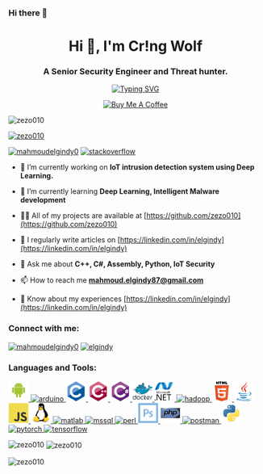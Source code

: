 ### Hi there 👋

<!--
**zezo010/zezo010** is a ✨ _special_ ✨ repository because its `README.md` (this file) appears on your GitHub profile.

Here are some ideas to get you started:

- 🔭 I’m currently working on ...
- 🌱 I’m currently learning ...
- 👯 I’m looking to collaborate on ...
- 🤔 I’m looking for help with ...
- 💬 Ask me about ...
- 📫 How to reach me: ...
- 😄 Pronouns: ...
- ⚡ Fun fact: ...
-->

<h1 align="center">Hi 👋, I'm Cr!ng Wolf</h1>
<h3 align="center">A Senior Security Engineer and Threat hunter.</h3>
<p align="center"><a href="https://git.io/typing-svg" rel="nofollow"><img src="https://user-images.githubusercontent.com/961182/167298193-b79038ed-2f39-4060-a5c8-8588f8f58ba0.svg" alt="Typing SVG" data-canonical-src="https://readme-typing-svg.herokuapp.com?font=Architects+Daughter&size=30&color=2910F7&center=true&vCenter=true&lines=Hey!+Welcome+to+my+Git;I'm+a+Security+Engineer;And+a+Threat+Hunter" style="max-width: 100%;"></a></p>
<p align="center"> <a href="https://www.buymeacoffee.com/cryingwolf" target="_blank"><img src="https://cdn.buymeacoffee.com/buttons/v2/default-red.png" alt="Buy Me A Coffee" style="max-width: 100%;" ></a></p>

<p align="left"> <img src="https://komarev.com/ghpvc/?username=zezo010&label=Profile%20views&color=brightgreen&style=flat" alt="zezo010" /> </p>

<p align="left"> <a href="https://github.com/ryo-ma/github-profile-trophy"><img src="https://github-profile-trophy.vercel.app/?username=zezo010" alt="zezo010" /></a></p>

<p align="left"> <a href="https://twitter.com/mahmoudelgindy0" target="blank"><img src="https://img.shields.io/twitter/follow/mahmoudelgindy0?logo=twitter&style=for-the-badge" alt="mahmoudelgindy0" /></a> <a href="https://stackoverflow.com/users/1841212" rel="nofollow"><img src="https://user-images.githubusercontent.com/961182/167299401-854614da-d1e9-4ceb-9477-ecc699625369.svg" alt="stackoverflow" data-canonical-src="https://img.shields.io/badge/stackoverflow-%23F28032.svg?&amp;style=for-the-badge&amp;logo=stackoverflow&amp;logoColor=white" style="max-width: 100%;">
</a></p>

- 🔭 I’m currently working on **IoT intrusion detection system using Deep Learning.**

- 🌱 I’m currently learning **Deep Learning, Intelligent Malware development**

- 👨‍💻 All of my projects are available at [https://github.com/zezo010](https://github.com/zezo010)

- 📝 I regularly write articles on [https://linkedin.com/in/elgindy](https://linkedin.com/in/elgindy)

- 💬 Ask me about **C++, C#, Assembly, Python, IoT Security**

- 📫 How to reach me **mahmoud.elgindy87@gmail.com**

- 📄 Know about my experiences [https://linkedin.com/in/elgindy](https://linkedin.com/in/elgindy)

<h3 align="left">Connect with me:</h3>
<p align="left">
<a href="https://twitter.com/mahmoudelgindy0" target="blank"><img align="center" src="https://raw.githubusercontent.com/rahuldkjain/github-profile-readme-generator/master/src/images/icons/Social/twitter.svg" alt="mahmoudelgindy0" height="30" width="40" /></a>
<a href="https://linkedin.com/in/elgindy" target="blank"><img align="center" src="https://raw.githubusercontent.com/rahuldkjain/github-profile-readme-generator/master/src/images/icons/Social/linked-in-alt.svg" alt="elgindy" height="30" width="40" /></a>
</p>

<h3 align="left">Languages and Tools:</h3>
<p align="left"> <a href="https://developer.android.com" target="_blank" rel="noreferrer"> <img src="https://raw.githubusercontent.com/devicons/devicon/master/icons/android/android-original-wordmark.svg" alt="android" width="40" height="40"/> </a> <a href="https://www.arduino.cc/" target="_blank" rel="noreferrer"> <img src="https://cdn.worldvectorlogo.com/logos/arduino-1.svg" alt="arduino" width="40" height="40"/> </a> <a href="https://www.cprogramming.com/" target="_blank" rel="noreferrer"> <img src="https://raw.githubusercontent.com/devicons/devicon/master/icons/c/c-original.svg" alt="c" width="40" height="40"/> </a> <a href="https://www.w3schools.com/cpp/" target="_blank" rel="noreferrer"> <img src="https://raw.githubusercontent.com/devicons/devicon/master/icons/cplusplus/cplusplus-original.svg" alt="cplusplus" width="40" height="40"/> </a> <a href="https://www.w3schools.com/cs/" target="_blank" rel="noreferrer"> <img src="https://raw.githubusercontent.com/devicons/devicon/master/icons/csharp/csharp-original.svg" alt="csharp" width="40" height="40"/> </a> <a href="https://www.docker.com/" target="_blank" rel="noreferrer"> <img src="https://raw.githubusercontent.com/devicons/devicon/master/icons/docker/docker-original-wordmark.svg" alt="docker" width="40" height="40"/> </a> <a href="https://dotnet.microsoft.com/" target="_blank" rel="noreferrer"> <img src="https://raw.githubusercontent.com/devicons/devicon/master/icons/dot-net/dot-net-original-wordmark.svg" alt="dotnet" width="40" height="40"/> </a> <a href="https://hadoop.apache.org/" target="_blank" rel="noreferrer"> <img src="https://www.vectorlogo.zone/logos/apache_hadoop/apache_hadoop-icon.svg" alt="hadoop" width="40" height="40"/> </a> <a href="https://www.w3.org/html/" target="_blank" rel="noreferrer"> <img src="https://raw.githubusercontent.com/devicons/devicon/master/icons/html5/html5-original-wordmark.svg" alt="html5" width="40" height="40"/> </a> <a href="https://www.java.com" target="_blank" rel="noreferrer"> <img src="https://raw.githubusercontent.com/devicons/devicon/master/icons/java/java-original.svg" alt="java" width="40" height="40"/> </a> <a href="https://developer.mozilla.org/en-US/docs/Web/JavaScript" target="_blank" rel="noreferrer"> <img src="https://raw.githubusercontent.com/devicons/devicon/master/icons/javascript/javascript-original.svg" alt="javascript" width="40" height="40"/> </a> <a href="https://www.linux.org/" target="_blank" rel="noreferrer"> <img src="https://raw.githubusercontent.com/devicons/devicon/master/icons/linux/linux-original.svg" alt="linux" width="40" height="40"/> </a> <a href="https://www.mathworks.com/" target="_blank" rel="noreferrer"> <img src="https://upload.wikimedia.org/wikipedia/commons/2/21/Matlab_Logo.png" alt="matlab" width="40" height="40"/> </a> <a href="https://www.microsoft.com/en-us/sql-server" target="_blank" rel="noreferrer"> <img src="https://www.svgrepo.com/show/303229/microsoft-sql-server-logo.svg" alt="mssql" width="40" height="40"/> </a> <a href="https://www.perl.org/" target="_blank" rel="noreferrer"> <img src="https://api.iconify.design/logos-perl.svg" alt="perl" width="40" height="40"/> </a> <a href="https://www.photoshop.com/en" target="_blank" rel="noreferrer"> <img src="https://raw.githubusercontent.com/devicons/devicon/master/icons/photoshop/photoshop-line.svg" alt="photoshop" width="40" height="40"/> </a> <a href="https://www.php.net" target="_blank" rel="noreferrer"> <img src="https://raw.githubusercontent.com/devicons/devicon/master/icons/php/php-original.svg" alt="php" width="40" height="40"/> </a> <a href="https://postman.com" target="_blank" rel="noreferrer"> <img src="https://www.vectorlogo.zone/logos/getpostman/getpostman-icon.svg" alt="postman" width="40" height="40"/> </a> <a href="https://www.python.org" target="_blank" rel="noreferrer"> <img src="https://raw.githubusercontent.com/devicons/devicon/master/icons/python/python-original.svg" alt="python" width="40" height="40"/> </a> <a href="https://pytorch.org/" target="_blank" rel="noreferrer"> <img src="https://www.vectorlogo.zone/logos/pytorch/pytorch-icon.svg" alt="pytorch" width="40" height="40"/> </a> <a href="https://www.tensorflow.org" target="_blank" rel="noreferrer"> <img src="https://www.vectorlogo.zone/logos/tensorflow/tensorflow-icon.svg" alt="tensorflow" width="40" height="40"/> </a> </p>

<p><img align="left" src="https://github-readme-stats.vercel.app/api/top-langs?username=zezo010&show_icons=true&locale=en&layout=compact" alt="zezo010" /></p>

<p>&nbsp;<img align="center" src="https://github-readme-stats.vercel.app/api?username=zezo010&show_icons=true&locale=en" alt="zezo010" /></p>

<p><img align="center" src="https://github-readme-streak-stats.herokuapp.com/?user=zezo010&" alt="zezo010" /></p>
